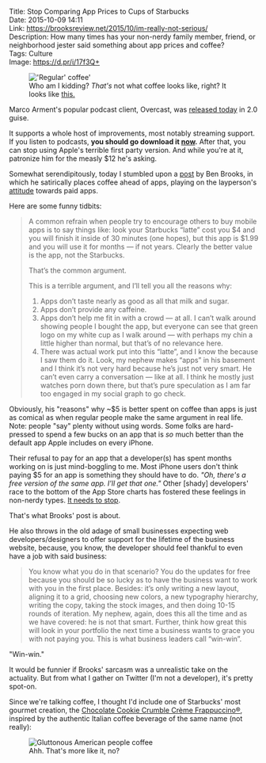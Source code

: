 Title: Stop Comparing App Prices to Cups of Starbucks  
Date: 2015-10-09 14:11  
Link: https://brooksreview.net/2015/10/im-really-not-serious/  
Description: How many times has your non-nerdy family member, friend, or neighborhood jester said something about app prices and coffee?  
Tags: Culture  
Image: https://d.pr/i/17f3Q+  

<figure>
	<img src="https://d.pr/i/17f3Q+" alt="'Regular' coffee'" title="'Regular' coffee'">
	<figcaption>Who am I kidding? <em>That's</em> not what coffee looks like, right? It looks like <a href="#now-this-is-coffee" title="Hyperlink to a funny image in this post">this.</a></figcaption>
</figure>

Marco Arment's popular podcast client, Overcast, was [released today][1] in 2.0 guise. 

It supports a whole host of improvements, most notably streaming support. If you listen to podcasts, **you should go download it [now][2].** After that, you can stop using Apple's terrible first party version. And while you're at it, patronize him for the measly $12 he's asking.

Somewhat serendipitously, today I stumbled upon a [post][3] by Ben Brooks, in which he satirically places coffee ahead of apps, playing on the layperson's [attitude][4] towards paid apps.

Here are some funny tidbits:

> A common refrain when people try to encourage others to buy mobile apps is to say things like: look your Starbucks “latte” cost you $4 and you will finish it inside of 30 minutes (one hopes), but this app is $1.99 and you will use it for months — if not years. Clearly the better value is the app, not the Starbucks.
>
> That’s the common argument.
>
> This is a terrible argument, and I’ll tell you all the reasons why:
> 1. Apps don’t taste nearly as good as all that milk and sugar.
> 2.	Apps don’t provide any caffeine.
> 3.	Apps don’t help me fit in with a crowd — at all. I can’t walk around showing people I bought the app, but everyone can see that green logo on my white cup as I walk around — with perhaps my chin a little higher than normal, but that’s of no relevance here.
> 4. There was actual work put into this “latte”, and I know the because I saw them do it. Look, my nephew makes “apps” in his basement and I think it’s not very hard because he’s just not very smart. He can’t even carry a conversation — like at all. I think he mostly just watches porn down there, but that’s pure speculation as I am far too engaged in my social graph to go check.

Obviously, his "reasons" why ~$5 is better spent on coffee than apps is just as comical as when regular people make the same argument in real life. Note: people "say" plenty without using words. Some folks are hard-pressed to spend a few bucks on an app that is *so* much better than the default app Apple includes on every iPhone. 

Their refusal to pay for an app that a developer(s) has spent months working on is just mind-boggling to me. Most iPhone users don't think paying $5 for an app is something they should have to do. *"Oh, there's a free version of the same app. I'll get that one."* Other [shady] developers' race to the bottom of the App Store charts has fostered these feelings in non-nerdy types. [It needs to stop][5].

That's what Brooks' post is about.

He also throws in the old adage of small businesses expecting web developers/designers to offer support for the lifetime of the business website, because, you know, the developer should feel thankful to even have a job with said business:

> You know what you do in that scenario? You do the updates for free because you should be so lucky as to have the business want to work with you in the first place. Besides: it’s only writing a new layout, aligning it to a grid, choosing new colors, a new typography hierarchy, writing the copy, taking the stock images, and then doing 10-15 rounds of iteration. My nephew, again, does this all the time and as we have covered: he is not that smart. Further, think how great this will look in your portfolio the next time a business wants to grace you with not paying you. This is what business leaders call “win-win”.

"Win-win." 

It would be funnier if Brooks' sarcasm was a unrealistic take on the actuality. But from what I gather on Twitter (I'm not a developer), it's pretty spot-on.

Since we're talking coffee, I thought I'd include one of Starbucks' most gourmet creation, the [Chocolate Cookie Crumble Crème Frappuccino®][6], inspired by the authentic Italian coffee beverage of the same name (not really):

<figure>
	<img id="now-this-is-coffee" src="https://d.pr/i/1juzG+" alt="Gluttonous American people coffee" title="Gluttonous American people coffee">
	<figcaption>Ahh. That's more like it, no?</figcaption>
</figure>

[1]: http://www.marco.org/2015/10/09/overcast2 "Marco's post on Overcast 2"
[2]: https://itunes.apple.com/us/app/overcast-podcast-player/id888422857?mt=8&at=1l3vx9s "Overcast in the App Store"
[3]: https://brooksreview.net/2015/10/im-really-not-serious/ "Ben Brooks making fun of people who wouldn't pay $5 for an app, but would gladly do so for a cup of coffee"
[4]: https://twitter.com/tapbot_paul/status/652565235606224896 "Tapbot's iOS developer, Paul Haddad, being snarky"
[5]: http://daringfireball.net/linked/2015/02/27/vesper-2005 "John Gruber being unapologetic about Vesper 2's price"
[6]: http://www.starbucks.com/menu/drinks/frappuccino-blended-beverages/chocolate-cookie-crumble-frappuccino-blended-beverage "Fat people Starbucks"